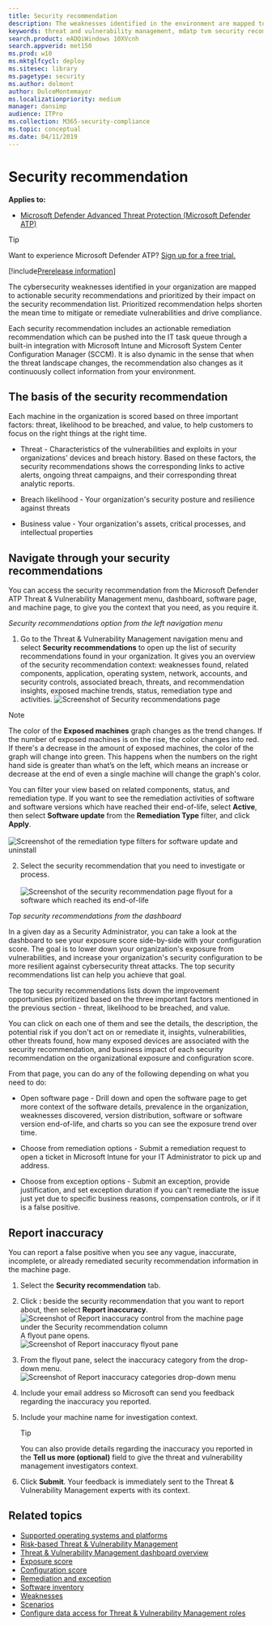 ```yaml
---
title: Security recommendation
description: The weaknesses identified in the environment are mapped to actionable security recommendations and prioritized by their impact on the organizational exposure score.
keywords: threat and vulnerability management, mdatp tvm security recommendation, cybersecurity recommendation, actionable security recommendation
search.product: eADQiWindows 10XVcnh
search.appverid: met150
ms.prod: w10
ms.mktglfcycl: deploy
ms.sitesec: library
ms.pagetype: security
ms.author: dolmont
author: DulceMontemayor
ms.localizationpriority: medium
manager: dansimp
audience: ITPro
ms.collection: M365-security-compliance 
ms.topic: conceptual
ms.date: 04/11/2019
---
```

# Security recommendation
**Applies to:**
- [Microsoft Defender Advanced Threat Protection (Microsoft Defender ATP)](https://go.microsoft.com/fwlink/p/?linkid=2069559)

> [!TIP]
> Want to experience Microsoft Defender ATP? [Sign up for a free trial.](https://www.microsoft.com/microsoft-365/windows/microsoft-defender-atp?ocid=docs-wdatp-portaloverview-abovefoldlink) 

[!include[Prerelease information](../../includes/prerelease.md)]

The cybersecurity weaknesses identified in your organization are mapped to actionable security recommendations and prioritized by their impact on the security recommendation list. Prioritized recommendation helps shorten the mean time to mitigate or remediate vulnerabilities and drive compliance.

Each security recommendation includes an actionable remediation recommendation which can be pushed into the IT task queue through a built-in integration with Microsoft Intune and Microsoft System Center Configuration Manager (SCCM). It is also dynamic in the sense that when the threat landscape changes, the recommendation also changes as it continuously collect information from your environment. 

## The basis of the security recommendation
Each machine in the organization is scored based on three important factors: threat, likelihood to be breached, and value, to help customers to focus on the right things at the right time.

- Threat - Characteristics of the vulnerabilities and exploits in your organizations' devices and breach history. Based on these factors, the security recommendations shows the corresponding links to active alerts, ongoing threat campaigns, and their corresponding threat analytic reports. 

- Breach likelihood - Your organization's security posture and resilience against threats

- Business value - Your organization's assets, critical processes, and intellectual properties


## Navigate through your security recommendations

You can access the security recommendation from the Microsoft Defender ATP Threat & Vulnerability Management menu, dashboard, software page, and machine page, to give you the context that you need, as you require it. 

*Security recommendations option from the left navigation menu* 

1. Go to the Threat & Vulnerability Management navigation menu and select **Security recommendations** to open up the list of security recommendations found in your organization. It gives you an overview of the security recommendation context: weaknesses found, related components, application, operating system, network, accounts, and security controls, associated breach, threats, and recommendation insights, exposed machine trends, status, remediation type and activities. 
![Screenshot of Security recommendations page](images/tvm_securityrecommendation-graph.png)

>[!NOTE]
> The color of the **Exposed machines** graph changes as the trend changes. If the number of exposed machines is on the rise, the color changes into red. If there's a decrease in the amount of exposed machines, the color of the graph will change into green. This happens when the numbers on the right hand side is greater than what’s on the left,  which means an increase or decrease at the end of even a single machine will change the graph's color.

You can filter your view based on related components, status, and remediation type. If you want to see the remediation activities of software and software versions which have reached their end-of-life, select **Active**, then select **Software update** from the **Remediation Type** filter, and click **Apply**.
<br></br>![Screenshot of the remediation type filters for software update and uninstall](images/remediationtype_swupdatefilter.png)

2. Select the security recommendation that you need to investigate or process. 
<br></br>![Screenshot of the security recommendation page flyout for a software which reached its end-of-life](images/secrec_flyouteolsw.png)

*Top security recommendations from the dashboard*

In a given day as a Security Administrator, you can take a look at the dashboard to see your exposure score side-by-side with your configuration score. The goal is to lower down your organization's exposure from vulnerabilities, and increase your organization's security configuration to be more resilient against cybersecurity threat attacks. The top security recommendations list can help you achieve that goal. 

The top security recommendations lists down the improvement opportunities prioritized based on the three important factors mentioned in the previous section - threat, likelihood to be breached, and value.   

You can click on each one of them and see the details, the description, the potential risk if you don't act on or remediate it, insights, vulnerabilities, other threats found, how many exposed devices are associated with the security recommendation, and business impact of each security recommendation on the organizational exposure and configuration score.

From that page, you can do any of the following depending on what you need to do:

- Open software page - Drill down and open the software page to get more context of the software details, prevalence in the organization, weaknesses discovered, version distribution, software or software version end-of-life, and charts so you can see the exposure trend over time. 

- Choose from remediation options - Submit a remediation request to open a ticket in Microsoft Intune for your IT Administrator to pick up and address.

- Choose from exception options - Submit an exception, provide justification, and set exception duration if you can't remediate the issue just yet due to specific business reasons, compensation controls, or if it is a false positive. 

## Report inaccuracy

You can report a false positive when you see any vague, inaccurate, incomplete, or already remediated security recommendation information in the machine page.

1. Select the **Security recommendation** tab.

2. Click **:** beside the security recommendation that you want to report about,  then select **Report inaccuracy**. 
![Screenshot of Report inaccuracy control from the machine page under the Security recommendation column](images/tvm_report_inaccuracy.png)
<br>A flyout pane opens.</br>
![Screenshot of Report inaccuracy flyout pane](images/tvm_report_inaccuracyflyout.png)

3. From the flyout pane, select the inaccuracy category from the drop-down menu. 
<br>![Screenshot of Report inaccuracy categories drop-down menu](images/tvm_report_inaccuracyoptions.png)</br>

4. Include your email address so Microsoft can send you feedback regarding the inaccuracy you reported.

5. Include your machine name for investigation context.

    >[!TIP]
    > You can also provide details regarding the inaccuracy you reported in the **Tell us more (optional)** field to give the threat and vulnerability management investigators context. 

6. Click **Submit**. Your feedback is immediately sent to the Threat & Vulnerability Management experts with its context.


## Related topics
- [Supported operating systems and platforms](tvm-supported-os.md)
- [Risk-based Threat & Vulnerability Management](next-gen-threat-and-vuln-mgt.md) 
- [Threat & Vulnerability Management dashboard overview](tvm-dashboard-insights.md)
- [Exposure score](tvm-exposure-score.md)
- [Configuration score](configuration-score.md)
- [Remediation and exception](tvm-remediation.md)
- [Software inventory](tvm-software-inventory.md)
- [Weaknesses](tvm-weaknesses.md)
- [Scenarios](threat-and-vuln-mgt-scenarios.md) 
- [Configure data access for Threat & Vulnerability Management roles](https://docs.microsoft.com/windows/security/threat-protection/microsoft-defender-atp/user-roles#create-roles-and-assign-the-role-to-an-azure-active-directory-group)
